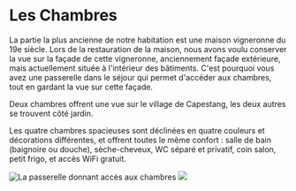# Les Chambres

La partie la plus ancienne de notre habitation est une maison vigneronne du 19e 
siècle. Lors de la restauration de la maison, nous avons voulu conserver la vue 
sur la façade de cette vigneronne, anciennement façade extérieure, mais 
actuellement située à l'intérieur des bâtiments. C'est pourquoi vous avez une 
passerelle dans le séjour qui permet d'accéder aux chambres, tout en gardant la 
vue sur cette façade. 

Deux chambres offrent une vue sur le village de Capestang, les deux autres se 
trouvent côté jardin.

Les quatre chambres spacieuses sont déclinées en quatre couleurs et décorations 
différentes, et offrent toutes le même confort : salle de bain (baignoire ou douche), sèche-cheveux, WC séparé et privatif, coin salon, petit frigo, et accès WiFi gratuit.

![La passerelle donnant accès aux chambres](/images/chambres.jpg)
![](/images/chambres-detail.jpg)


